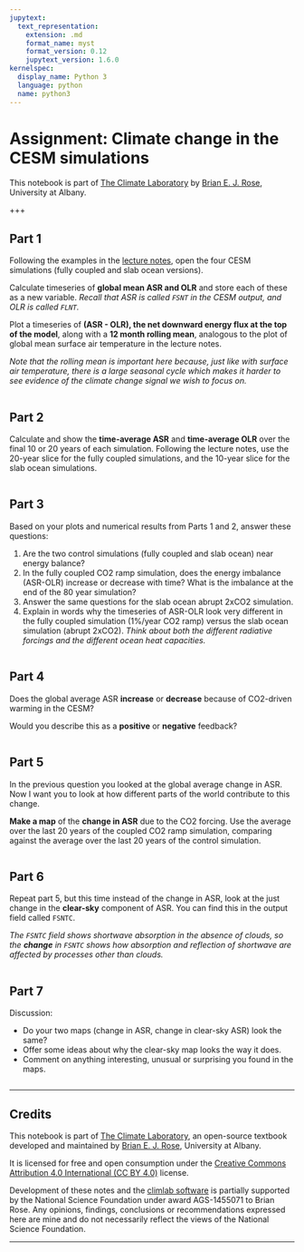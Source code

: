 ```yaml
---
jupytext:
  text_representation:
    extension: .md
    format_name: myst
    format_version: 0.12
    jupytext_version: 1.6.0
kernelspec:
  display_name: Python 3
  language: python
  name: python3
---
```


# Assignment: Climate change in the CESM simulations

This notebook is part of [The Climate Laboratory](https://brian-rose.github.io/ClimateLaboratoryBook) by [Brian E. J. Rose](http://www.atmos.albany.edu/facstaff/brose/index.html), University at Albany.

+++

## Part 1

Following the examples in the [lecture notes](https://brian-rose.github.io/ClimateLaboratoryBook/courseware/transient-cesm.html), open the four CESM simulations (fully coupled and slab ocean versions). 

Calculate timeseries of **global mean ASR and OLR** and store each of these as a new variable. *Recall that ASR is called `FSNT` in the CESM output, and OLR is called `FLNT`.*

Plot a timeseries of **(ASR - OLR), the net downward energy flux at the top of the model**, along with a **12 month rolling mean**, analogous to the plot of global mean surface air temperature in the lecture notes.  

*Note that the rolling mean is important here because, just like with surface air temperature, there is a large seasonal cycle which makes it harder to see evidence of the climate change signal we wish to focus on.*

```{code-cell} ipython3

```

## Part 2

Calculate and show the **time-average ASR** and **time-average OLR** over the final 10 or 20 years of each simulation. Following the lecture notes, use the 20-year slice for the fully coupled simulations, and the 10-year slice for the slab ocean simulations.

```{code-cell} ipython3

```

## Part 3

Based on your plots and numerical results from Parts 1 and 2, answer these questions:

1. Are the two control simulations (fully coupled and slab ocean) near energy balance?
2. In the fully coupled CO2 ramp simulation, does the energy imbalance (ASR-OLR) increase or decrease with time? What is the imbalance at the end of the 80 year simulation?
3. Answer the same questions for the slab ocean abrupt 2xCO2 simulation.
4. Explain in words why the timeseries of ASR-OLR look very different in the fully coupled simulation (1%/year CO2 ramp) versus the slab ocean simulation (abrupt 2xCO2). *Think about both the different radiative forcings and the different ocean heat capacities.*

```{code-cell} ipython3

```

## Part 4

Does the global average ASR **increase** or **decrease** because of CO2-driven warming in the CESM? 

Would you describe this as a **positive** or **negative** feedback?

```{code-cell} ipython3

```

## Part 5

In the previous question you looked at the global average change in ASR. Now I want you to look at how different parts of the world contribute to this change.

**Make a map** of the **change in ASR** due to the CO2 forcing. Use the average over the last 20 years of the coupled CO2 ramp simulation, comparing against the average over the last 20 years of the control simulation.

```{code-cell} ipython3

```

## Part 6

Repeat part 5, but this time instead of the change in ASR, look at the just change in the **clear-sky** component of ASR. You can find this in the output field called `FSNTC`.

*The `FSNTC` field shows shortwave absorption in the absence of clouds, so the **change** in `FSNTC` shows how absorption and reflection of shortwave are affected by processes other than clouds.*

```{code-cell} ipython3

```

## Part 7

Discussion:

- Do your two maps (change in ASR, change in clear-sky ASR) look the same? 
- Offer some ideas about why the clear-sky map looks the way it does.
- Comment on anything interesting, unusual or surprising you found in the maps.

```{code-cell} ipython3

```

____________

## Credits

This notebook is part of [The Climate Laboratory](https://brian-rose.github.io/ClimateLaboratoryBook), an open-source textbook developed and maintained by [Brian E. J. Rose](http://www.atmos.albany.edu/facstaff/brose/index.html), University at Albany.

It is licensed for free and open consumption under the
[Creative Commons Attribution 4.0 International (CC BY 4.0)](https://creativecommons.org/licenses/by/4.0/) license.

Development of these notes and the [climlab software](https://github.com/brian-rose/climlab) is partially supported by the National Science Foundation under award AGS-1455071 to Brian Rose. Any opinions, findings, conclusions or recommendations expressed here are mine and do not necessarily reflect the views of the National Science Foundation.
____________

```{code-cell} ipython3

```
